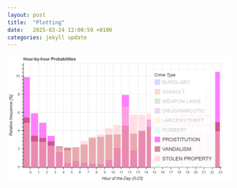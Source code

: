 ```yaml
---
layout: post
title:  "Plotting"
date:   2025-03-24 12:00:59 +0100
categories: jekyll update
---
```

![Bokeh Plot](/assets/_images/bokeh_plot.png)